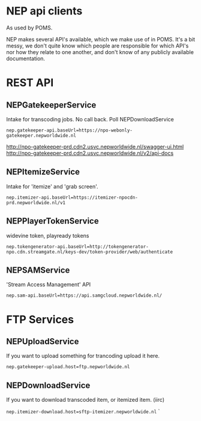 NEP api clients
====

As used by POMS.

NEP makes several API's available, which we make use of in POMS. It's a bit messy, we don't quite know which people are responsible for which API's nor how they relate to one another, and don't know of any publicly available documentation.

REST API
=====

NEPGatekeeperService
--
Intake for transcoding jobs. No call back. Poll NEPDownloadService

`nep.gatekeeper-api.baseUrl=https://npo-webonly-gatekeeper.nepworldwide.nl`

http://npo-gatekeeper-prd.cdn2.usvc.nepworldwide.nl/swagger-ui.html
http://npo-gatekeeper-prd.cdn2.usvc.nepworldwide.nl/v2/api-docs


NEPItemizeService
--
Intake for 'itemize' and 'grab screen'.

`nep.itemizer-api.baseUrl=https://itemizer-npocdn-prd.nepworldwide.nl/v1`


NEPPlayerTokenService
--

widevine token, playready tokens

`nep.tokengenerator-api.baseUrl=http://tokengenerator-npo.cdn.streamgate.nl/keys-dev/token-provider/web/authenticate`


NEPSAMService
--

'Stream Access Management' API

`nep.sam-api.baseUrl=https://api.samgcloud.nepworldwide.nl/`

FTP Services
===
NEPUploadService
--
If you want to upload something for trancoding upload it here.

`nep.gatekeeper-upload.host=ftp.nepworldwide.nl`



NEPDownloadService
--
If you want to download transcoded item, or itemized item. (iirc)

`nep.itemizer-download.host=sftp-itemizer.nepworldwide.nl`
`
